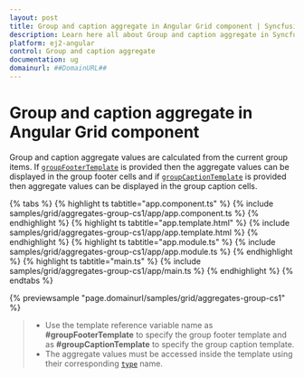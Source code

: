 ```yaml
---
layout: post
title: Group and caption aggregate in Angular Grid component | Syncfusion
description: Learn here all about Group and caption aggregate in Syncfusion Angular Grid component of Syncfusion Essential JS 2 and more.
platform: ej2-angular
control: Group and caption aggregate 
documentation: ug
domainurl: ##DomainURL##
---
```


# Group and caption aggregate in Angular Grid component

Group and caption aggregate values are calculated from the current group items.
If [`groupFooterTemplate`](https://ej2.syncfusion.com/angular/documentation/api/grid/aggregateColumnDirective/#groupfootertemplate) is provided then the aggregate values can be displayed in the group footer cells and if [`groupCaptionTemplate`](https://ej2.syncfusion.com/angular/documentation/api/grid/aggregateColumnDirective/#groupcaptiontemplate) is provided then aggregate values can be displayed in the group caption cells.

{% tabs %}
{% highlight ts tabtitle="app.component.ts" %}
{% include samples/grid/aggregates-group-cs1/app/app.component.ts %}
{% endhighlight %}
{% highlight ts tabtitle="app.template.html" %}
{% include samples/grid/aggregates-group-cs1/app/app.template.html %}
{% endhighlight %}
{% highlight ts tabtitle="app.module.ts" %}
{% include samples/grid/aggregates-group-cs1/app/app.module.ts %}
{% endhighlight %}
{% highlight ts tabtitle="main.ts" %}
{% include samples/grid/aggregates-group-cs1/app/main.ts %}
{% endhighlight %}
{% endtabs %}
  
{% previewsample "page.domainurl/samples/grid/aggregates-group-cs1" %}

> * Use the template reference variable name as **#groupFooterTemplate** to specify the group footer template and as **#groupCaptionTemplate** to specify the group caption template.
> * The aggregate values must be accessed inside the template using their corresponding [`type`](https://ej2.syncfusion.com/angular/documentation/api/grid/aggregateColumnDirective/#type) name.
